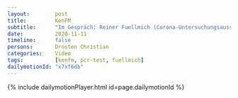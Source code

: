 ```yaml
---
layout:        post
title:         KenFM
subtitle:      "Im Gespräch: Reiner Fuellmich (Corona-Untersuchungsausschuss)"
date:          2020-11-11
timeline:      false
persons:       Drosten Christian
categories:    Video
tags:          [kenfm, pcr-test, fuellmich]
dailymotionId: "x7xf6db"
---
```

{% include dailymotionPlayer.html id=page.dailymotionId %}
